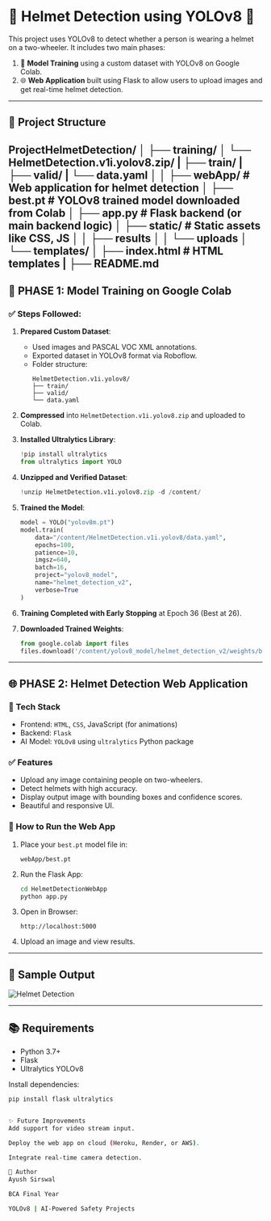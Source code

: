 # 🛵 Helmet Detection using YOLOv8 🚀

This project uses YOLOv8 to detect whether a person is wearing a helmet on a two-wheeler. It includes two main phases:

1. 🧠 **Model Training** using a custom dataset with YOLOv8 on Google Colab.
2. 🌐 **Web Application** built using Flask to allow users to upload images and get real-time helmet detection.

---

## 📁 Project Structure

ProjectHelmetDetection/
│
├── training/
│   └── HelmetDetection.v1i.yolov8.zip/
|       ├── train/ 
|       ├── valid/
|       └── data.yaml
│
│
├── webApp/                                     # Web application for helmet detection
│   ├── best.pt                                 # YOLOv8 trained model downloaded from Colab
│   ├── app.py                                  # Flask backend (or main backend logic)
│   ├── static/                                 # Static assets like CSS, JS
│   │   ├── results
│   │   └── uploads
│   └── templates/
│       ├── index.html         # HTML templates
|
├── README.md
---

## 📌 PHASE 1: Model Training on Google Colab

### ✅ Steps Followed:

1. **Prepared Custom Dataset**:
    - Used images and PASCAL VOC XML annotations.
    - Exported dataset in YOLOv8 format via Roboflow.
    - Folder structure:
      ```
      HelmetDetection.v1i.yolov8/
      ├── train/
      ├── valid/
      └── data.yaml
      ```

2. **Compressed** into `HelmetDetection.v1i.yolov8.zip` and uploaded to Colab.

3. **Installed Ultralytics Library**:
    ```python
    !pip install ultralytics
    from ultralytics import YOLO
    ```

4. **Unzipped and Verified Dataset**:
    ```python
    !unzip HelmetDetection.v1i.yolov8.zip -d /content/
    ```

5. **Trained the Model**:
    ```python
    model = YOLO("yolov8m.pt")
    model.train(
        data="/content/HelmetDetection.v1i.yolov8/data.yaml",
        epochs=100,
        patience=10,
        imgsz=640,
        batch=16,
        project="yolov8_model",
        name="helmet_detection_v2",
        verbose=True
    )
    ```

6. **Training Completed with Early Stopping** at Epoch 36 (Best at 26).

7. **Downloaded Trained Weights**:
    ```python
    from google.colab import files
    files.download('/content/yolov8_model/helmet_detection_v2/weights/best.pt')
    ```

---

## 🌐 PHASE 2: Helmet Detection Web Application

### 🚀 Tech Stack

- Frontend: `HTML`, `CSS`, JavaScript (for animations)
- Backend: `Flask`
- AI Model: `YOLOv8` using `ultralytics` Python package

### ✅ Features

- Upload any image containing people on two-wheelers.
- Detect helmets with high accuracy.
- Display output image with bounding boxes and confidence scores.
- Beautiful and responsive UI.

### 🧾 How to Run the Web App

1. Place your `best.pt` model file in:
    ```
    webApp/best.pt
    ```

2. Run the Flask App:
    ```bash
    cd HelmetDetectionWebApp
    python app.py
    ```

3. Open in Browser:
    ```
    http://localhost:5000
    ```

4. Upload an image and view results.

---

## 📸 Sample Output

![Helmet Detection](static/result.jpg)

---

## 📚 Requirements

- Python 3.7+
- Flask
- Ultralytics YOLOv8

Install dependencies:
```bash
pip install flask ultralytics


✨ Future Improvements
Add support for video stream input.

Deploy the web app on cloud (Heroku, Render, or AWS).

Integrate real-time camera detection.

👤 Author
Ayush Sirswal

BCA Final Year

YOLOv8 | AI-Powered Safety Projects

